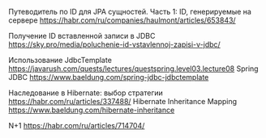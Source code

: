 Путеводитель по ID для JPA сущностей. Часть 1: ID, генерируемые на сервере
https://habr.com/ru/companies/haulmont/articles/653843/

Получение ID вставленной записи в JDBC
https://sky.pro/media/poluchenie-id-vstavlennoj-zapisi-v-jdbc/

Использование JdbcTemplate
https://javarush.com/quests/lectures/questspring.level03.lecture08
Spring JDBC
https://www.baeldung.com/spring-jdbc-jdbctemplate

Наследование в Hibernate: выбор стратегии
https://habr.com/ru/articles/337488/
Hibernate Inheritance Mapping
https://www.baeldung.com/hibernate-inheritance

N+1
https://habr.com/ru/articles/714704/